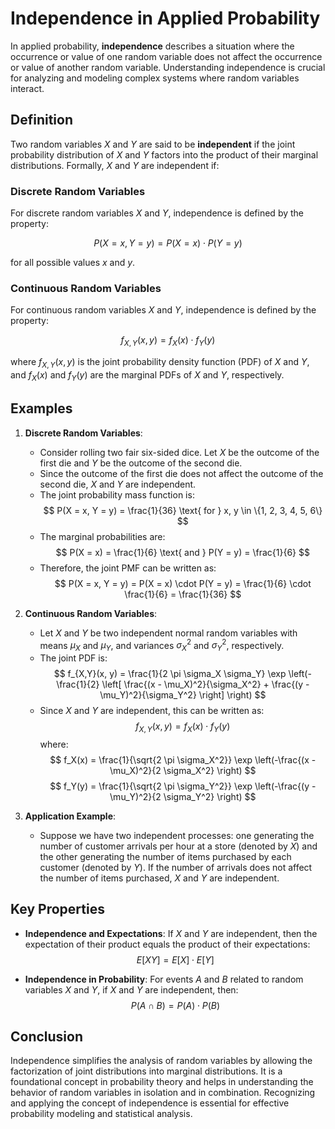 # Independence in Applied Probability

In applied probability, **independence** describes a situation where the occurrence or value of one random variable does not affect the occurrence or value of another random variable. Understanding independence is crucial for analyzing and modeling complex systems where random variables interact.

## Definition

Two random variables $X$ and $Y$ are said to be **independent** if the joint probability distribution of $X$ and $Y$ factors into the product of their marginal distributions. Formally, $X$ and $Y$ are independent if:

### Discrete Random Variables

For discrete random variables $X$ and $Y$, independence is defined by the property:

$$
P(X = x, Y = y) = P(X = x) \cdot P(Y = y)
$$

for all possible values $x$ and $y$.

### Continuous Random Variables

For continuous random variables $X$ and $Y$, independence is defined by the property:

$$
f_{X,Y}(x, y) = f_X(x) \cdot f_Y(y)
$$

where $f_{X,Y}(x, y)$ is the joint probability density function (PDF) of $X$ and $Y$, and $f_X(x)$ and $f_Y(y)$ are the marginal PDFs of $X$ and $Y$, respectively.

## Examples

1. **Discrete Random Variables**:
   - Consider rolling two fair six-sided dice. Let $X$ be the outcome of the first die and $Y$ be the outcome of the second die.
   - Since the outcome of the first die does not affect the outcome of the second die, $X$ and $Y$ are independent.
   - The joint probability mass function is:
     $$
     P(X = x, Y = y) = \frac{1}{36} \text{ for } x, y \in \{1, 2, 3, 4, 5, 6\}
     $$
   - The marginal probabilities are:
     $$
     P(X = x) = \frac{1}{6} \text{ and } P(Y = y) = \frac{1}{6}
     $$
   - Therefore, the joint PMF can be written as:
     $$
     P(X = x, Y = y) = P(X = x) \cdot P(Y = y) = \frac{1}{6} \cdot \frac{1}{6} = \frac{1}{36}
     $$

2. **Continuous Random Variables**:
   - Let $X$ and $Y$ be two independent normal random variables with means $\mu_X$ and $\mu_Y$, and variances $\sigma_X^2$ and $\sigma_Y^2$, respectively.
   - The joint PDF is:
     $$
     f_{X,Y}(x, y) = \frac{1}{2 \pi \sigma_X \sigma_Y} \exp \left(-\frac{1}{2} \left[ \frac{(x - \mu_X)^2}{\sigma_X^2} + \frac{(y - \mu_Y)^2}{\sigma_Y^2} \right] \right)
     $$
   - Since $X$ and $Y$ are independent, this can be written as:
     $$
     f_{X,Y}(x, y) = f_X(x) \cdot f_Y(y)
     $$
     where:
     $$
     f_X(x) = \frac{1}{\sqrt{2 \pi \sigma_X^2}} \exp \left(-\frac{(x - \mu_X)^2}{2 \sigma_X^2} \right)
     $$
     $$
     f_Y(y) = \frac{1}{\sqrt{2 \pi \sigma_Y^2}} \exp \left(-\frac{(y - \mu_Y)^2}{2 \sigma_Y^2} \right)
     $$

3. **Application Example**:
   - Suppose we have two independent processes: one generating the number of customer arrivals per hour at a store (denoted by $X$) and the other generating the number of items purchased by each customer (denoted by $Y$). If the number of arrivals does not affect the number of items purchased, $X$ and $Y$ are independent.

## Key Properties

- **Independence and Expectations**: If $X$ and $Y$ are independent, then the expectation of their product equals the product of their expectations:
  $$
  E[XY] = E[X] \cdot E[Y]
  $$

- **Independence in Probability**: For events $A$ and $B$ related to random variables $X$ and $Y$, if $X$ and $Y$ are independent, then:
  $$
  P(A \cap B) = P(A) \cdot P(B)
  $$

## Conclusion

Independence simplifies the analysis of random variables by allowing the factorization of joint distributions into marginal distributions. It is a foundational concept in probability theory and helps in understanding the behavior of random variables in isolation and in combination. Recognizing and applying the concept of independence is essential for effective probability modeling and statistical analysis.
